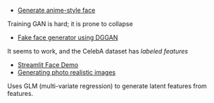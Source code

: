 
* [Generate anime-style face](https://towardsdatascience.com/generate-anime-style-face-using-dcgan-and-explore-its-latent-feature-representation-ae0e905f3974)

Training GAN is hard; it is prone to collapse


* [Fake face generator using DGGAN](https://morioh.com/p/93609ebc63df)

It seems to work, and the CelebA dataset has _labeled features_


* [Streamlit Face Demo](https://github.com/streamlit/demo-face-gan)
* [Generating photo realistic images](https://blog.insightdatascience.com/generating-custom-photo-realistic-faces-using-ai-d170b1b59255)

Uses GLM (multi-variate regression) to generate latent features from features.
